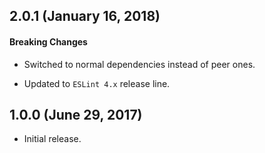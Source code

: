 ## 2.0.1 (January 16, 2018)

#### Breaking Changes

 * Switched to normal dependencies instead of peer ones.

 * Updated to `ESLint 4.x` release line.

## 1.0.0 (June 29, 2017)

 * Initial release.
